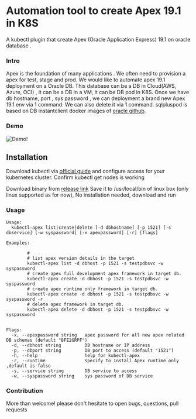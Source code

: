 # Automation tool to create Apex 19.1 in K8S

A kubectl plugin that create Apex (Oracle Application Express) 19.1 on oracle database .


### Intro
 Apex is the foundation of many applications .  We often need to provision a apex for test, stage and prod. We would like to automate apex 19.1 deployment on a Oracle DB. This database can be a  DB in Cloud(AWS, Azure, OCI)  , it can be a DB in a VM, it can be DB pod in K8S.  Once we have db hostname, port , sys password , we can deployment a brand new Apex 19.1  env via 1 command.  We can also delete it via 1 command.
sqlpluspod is based on DB instantclient docker images of [oracle github](https://github.com/oracle/docker-images).

### Demo
![Demo!](images/kubectl-apex-create1.gif)

## Installation

Download kubectl via [official guide](https://kubernetes.io/docs/tasks/tools/install-kubectl/) and configure access for your kubernetes cluster. Confirm kubectl get nodes is working

Download binary from [release link](https://github.com/HenryXie1/apexauto/releases/download/v1.0/kubectl-apex)
Save it to /usr/local/bin of linux box (only linux supported as for now), No installation needed, download and run   
### Usage
```
Usage:
  kubectl-apex list|create|delete [-d dbhostname] [-p 1521] [-s dbservice] [-w syspassword] [-x apexpassword] [-r] [flags]

Examples:

        # 
        # list apex version details in the target
        kubectl-apex list -d dbhost -p 1521 -s testpdbsvc -w syspassword 
        # create apex full development apex framework in target db. 
        kubectl-apex create -d dbhost -p 1521 -s testpdbsvc -w syspassword 
        # create apex runtime only framework in target db. 
        kubectl-apex create -d dbhost -p 1521 -s testpdbsvc -w syspassword -r
        # delete apex framework in target db. 
        kubectl-apex delete -d dbhost -p 1521 -s testpdbsvc -w syspassword 


Flags:
  -x, --apexpassword string   apex password for all new apex related DB schemas (default "BFE2GRPF")
  -d, --dbhost string         DB hostname or IP address
  -p, --dbport string         DB port to access (default "1521")
  -h, --help                  help for kubectl-apex
  -r, --runtime               specify to install Apex runtime only ,default is false
  -s, --service string        DB service to access
  -w, --syspassword string    sys password of DB service
```

### Contribution
More than welcome! please don't hesitate to open bugs, questions, pull requests 
